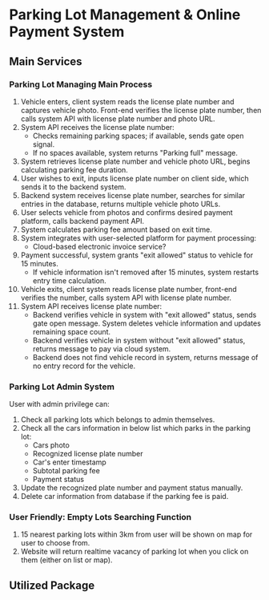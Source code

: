 # Parking Lot Management & Online Payment System

## Main Services

### Parking Lot Managing Main Process

1. Vehicle enters, client system reads the license plate number and captures vehicle photo. Front-end verifies the license plate number, then calls system API with license plate number and photo URL.
2. System API receives the license plate number:
   - Checks remaining parking spaces; if available, sends gate open signal.
   - If no spaces available, system returns "Parking full" message.
3. System retrieves license plate number and vehicle photo URL, begins calculating parking fee duration.
4. User wishes to exit, inputs license plate number on client side, which sends it to the backend system.
5. Backend system receives license plate number, searches for similar entries in the database, returns multiple vehicle photo URLs.
6. User selects vehicle from photos and confirms desired payment platform, calls backend payment API.
7. System calculates parking fee amount based on exit time.
8. System integrates with user-selected platform for payment processing:
   - Cloud-based electronic invoice service?
9. Payment successful, system grants "exit allowed" status to vehicle for 15 minutes.
   - If vehicle information isn't removed after 15 minutes, system restarts entry time calculation.
10. Vehicle exits, client system reads license plate number, front-end verifies the number, calls system API with license plate number.
11. System API receives license plate number:
    - Backend verifies vehicle in system with "exit allowed" status, sends gate open message. System deletes vehicle information and updates remaining space count.
    - Backend verifies vehicle in system without "exit allowed" status, returns message to pay via cloud system.
    - Backend does not find vehicle record in system, returns message of no entry record for the vehicle.

### Parking Lot Admin System

User with admin privilege can:

1. Check all parking lots which belongs to admin themselves.
2. Check all the cars information in below list which parks in the parking lot:
   - Cars photo
   - Recognized license plate number
   - Car's enter timestamp
   - Subtotal parking fee
   - Payment status
3. Update the recognized plate number and payment status manually.
4. Delete car information from database if the parking fee is paid.

### User Friendly: Empty Lots Searching Function

1. 15 nearest parking lots within 3km from user will be shown on map for user to choose from.
2. Website will return realtime vacancy of parking lot when you click on them (either on list or map).

## Utilized Package
